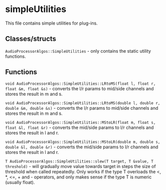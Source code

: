 # simpleUtilities

This file contains simple utilities for plug-ins.

## Classes/structs

``AudioProcessorAlgos::SimpleUtilities`` - only contains the static utility functions.

## Functions

``void AudioProcessorAlgos::SimpleUtilities::LRtoMS(float l, float r, float &m, float &s)`` - converts the l/r params to mid/side channels and stores the result in m and s.

``void AudioProcessorAlgos::SimpleUtilities::LRtoMS(double l, double r, double &m, double &s)`` - converts the l/r params to mid/side channels and stores the result in m and s.

``void AudioProcessorAlgos::SimpleUtilities::MStoLR(float m, float s, float &l, float &r)`` - converts the mid/side params to l/r channels and stores the result in l and r.

``void AudioProcessorAlgos::SimpleUtilities::MStoLR(double m, double s, double &l, double &r)`` - converts the mid/side params to l/r channels and stores the result in l and r.

``T AudioProcessorAlgos::SimpleUtilities::slew(T target, T &value, T threshold)`` - will gradually move value towards target in steps the size of threshold when called repeatedly. Only works if the type T overloads the <, *, <=, + and - operators, and only makes sense if the type T is numeric (usually float).
